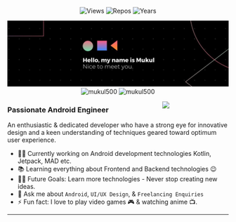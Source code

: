 
<!-- see https://github.com/antonkomarev/github-profile-views-counter and https://pufler.dev/git-badges/ -->
<p align="center">
  <img src="https://komarev.com/ghpvc/?username=mukul500&label=Visitors&style=flat-square&color=89c8a6" alt="Views">
  <img src="https://badges.pufler.dev/repos/mukul500?style=flat-square&color=6182e7" alt="Repos"></a>
  <img src="https://badges.pufler.dev/years/mukul500?style=flat-square&color=fc7c42" alt="Years"></a>
</p>
<img src="https://github.com/mukul500/mukul500/raw/main/assets/readme_header.jfif">
<div align="center">
  <img height="150em" src="https://github-readme-stats.vercel.app/api?username=mukul500&show_icons=true&hide_border=true&theme=dark" alt="mukul500">
  <img height="150em" src="https://github-readme-streak-stats.herokuapp.com?user=mukul500&theme=dark-smoky&date_format=M%20j%5B%2C%20Y%5D&background=151515" alt="mukul500">
</div>

<a href="#"><img width="30%" height="auto" align="right" src="https://www.pngitem.com/pimgs/m/239-2391041_naruto-shippuden-akatsuki-obito-png-download-uchiha-obito.png" /></a>


### Passionate Android Engineer
An enthusiastic & dedicated developer who have a strong eye for innovative design and a keen understanding of techniques geared toward optimum user experience.

* 👨‍💻 Currently working on Android development technologies Kotlin, Jetpack, MAD etc.
* 📚 Learning everything about Frontend and Backend technologies 😉
* 💪🏼 Future Goals: Learn more technologies - Never stop creating new ideas.
*  💬 Ask me about ``Android``, ``UI/UX Design``,   & ``Freelancing Enquiries``
* ⚡ Fun fact: I love to play video games 🎮 & watching anime 📺.


---
